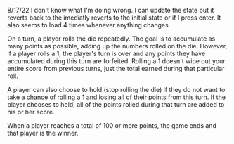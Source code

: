 8/17/22 I don't know what I'm doing wrong.  I can update the state but it reverts back to the imediatly reverts to the initial state or if I press enter.  It also seems to load 4 times whenever anything changes

On a turn, a player rolls the die repeatedly. The goal is to accumulate as many points as possible, adding up the numbers rolled on the die. However, if a player rolls a 1, the player's turn is over and any points they have accumulated during this turn are forfeited. Rolling a 1 doesn't wipe out your entire score from previous turns, just the total earned during that particular roll.

A player can also choose to hold (stop rolling the die) if they do not want to take a chance of rolling a 1 and losing all of their points from this turn. If the player chooses to hold, all of the points rolled during that turn are added to his or her score.

When a player reaches a total of 100 or more points, the game ends and that player is the winner.
